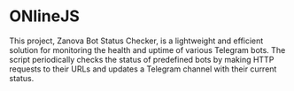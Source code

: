 # ONlineJS
This project, Zanova Bot Status Checker, is a lightweight and efficient solution for monitoring the health and uptime of various Telegram bots. The script periodically checks the status of predefined bots by making HTTP requests to their URLs and updates a Telegram channel with their current status.
